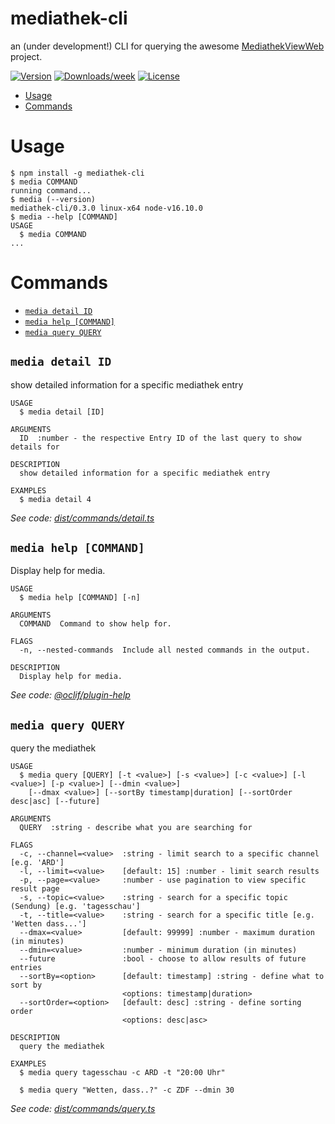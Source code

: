 mediathek-cli
=================

an (under development!) CLI for querying the awesome [MediathekViewWeb](https://github.com/mediathekview/mediathekviewweb) project.

[![Version](https://img.shields.io/npm/v/oclif-hello-world.svg)](https://www.npmjs.com/package/mediathek-cli)
[![Downloads/week](https://img.shields.io/npm/dw/oclif-hello-world.svg)](https://www.npmjs.com/package/mediathek-cli)
[![License](https://img.shields.io/npm/l/oclif-hello-world.svg)](https://github.com/maxboettinger/mediathek-cli/blob/master/package.json)

<!-- toc -->
* [Usage](#usage)
* [Commands](#commands)
<!-- tocstop -->
# Usage
<!-- usage -->
```sh-session
$ npm install -g mediathek-cli
$ media COMMAND
running command...
$ media (--version)
mediathek-cli/0.3.0 linux-x64 node-v16.10.0
$ media --help [COMMAND]
USAGE
  $ media COMMAND
...
```
<!-- usagestop -->
# Commands
<!-- commands -->
* [`media detail ID`](#media-detail-id)
* [`media help [COMMAND]`](#media-help-command)
* [`media query QUERY`](#media-query-query)

## `media detail ID`

show detailed information for a specific mediathek entry

```
USAGE
  $ media detail [ID]

ARGUMENTS
  ID  :number - the respective Entry ID of the last query to show details for

DESCRIPTION
  show detailed information for a specific mediathek entry

EXAMPLES
  $ media detail 4
```

_See code: [dist/commands/detail.ts](https://github.com/maxboettinger/mediathek-cli/blob/v0.3.0/dist/commands/detail.ts)_

## `media help [COMMAND]`

Display help for media.

```
USAGE
  $ media help [COMMAND] [-n]

ARGUMENTS
  COMMAND  Command to show help for.

FLAGS
  -n, --nested-commands  Include all nested commands in the output.

DESCRIPTION
  Display help for media.
```

_See code: [@oclif/plugin-help](https://github.com/oclif/plugin-help/blob/v5.1.12/src/commands/help.ts)_

## `media query QUERY`

query the mediathek

```
USAGE
  $ media query [QUERY] [-t <value>] [-s <value>] [-c <value>] [-l <value>] [-p <value>] [--dmin <value>]
    [--dmax <value>] [--sortBy timestamp|duration] [--sortOrder desc|asc] [--future]

ARGUMENTS
  QUERY  :string - describe what you are searching for

FLAGS
  -c, --channel=<value>  :string - limit search to a specific channel [e.g. 'ARD']
  -l, --limit=<value>    [default: 15] :number - limit search results
  -p, --page=<value>     :number - use pagination to view specific result page
  -s, --topic=<value>    :string - search for a specific topic (Sendung) [e.g. 'tagesschau']
  -t, --title=<value>    :string - search for a specific title [e.g. 'Wetten dass...']
  --dmax=<value>         [default: 99999] :number - maximum duration (in minutes)
  --dmin=<value>         :number - minimum duration (in minutes)
  --future               :bool - choose to allow results of future entries
  --sortBy=<option>      [default: timestamp] :string - define what to sort by
                         <options: timestamp|duration>
  --sortOrder=<option>   [default: desc] :string - define sorting order
                         <options: desc|asc>

DESCRIPTION
  query the mediathek

EXAMPLES
  $ media query tagesschau -c ARD -t "20:00 Uhr"

  $ media query "Wetten, dass..?" -c ZDF --dmin 30
```

_See code: [dist/commands/query.ts](https://github.com/maxboettinger/mediathek-cli/blob/v0.3.0/dist/commands/query.ts)_
<!-- commandsstop -->

